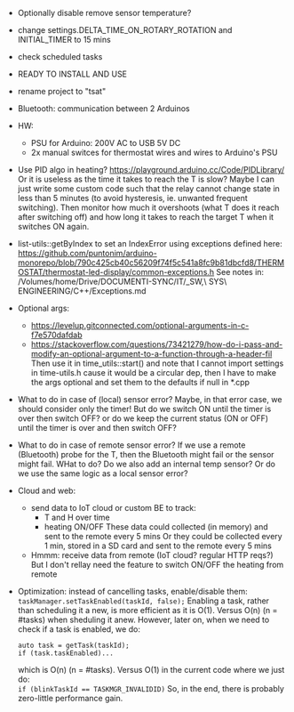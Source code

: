 - Optionally disable remove sensor temperature?

- change settings.DELTA_TIME_ON_ROTARY_ROTATION and INITIAL_TIMER to 15 mins
- check scheduled tasks
- READY TO INSTALL AND USE

- rename project to "tsat"

- Bluetooth: communication between 2 Arduinos

- HW:

  - PSU for Arduino: 200V AC to USB 5V DC
  - 2x manual switces for thermostat wires and wires to Arduino's PSU

- Use PID algo in heating?
  https://playground.arduino.cc/Code/PIDLibrary/
  Or it is useless as the time it takes to reach the T is slow?
  Maybe I can just write some custom code such that the relay cannot change state in
  less than 5 minutes (to avoid hysteresis, ie. unwanted frequent switching).
  Then monitor how much it overshoots (what T does it reach after switching off) and
  how long it takes to reach the target T when it switches ON again.

- list-utils::getByIndex to set an IndexError
  using exceptions defined here: https://github.com/puntonim/arduino-monorepo/blob/790c425cb40c56209f74f5c541a8fc9b81dbcfd8/THERMOSTAT/thermostat-led-display/common-exceptions.h
  See notes in: /Volumes/home/Drive/DOCUMENTI-SYNC/IT/\_SW,\ SYS\ ENGINEERING/C++/Exceptions.md

- Optional args:

  - https://levelup.gitconnected.com/optional-arguments-in-c-f7e570dafdab
  - https://stackoverflow.com/questions/73421279/how-do-i-pass-and-modify-an-optional-argument-to-a-function-through-a-header-fil
    Then use it in time_utils::start() and note that I cannot import settings
    in time-utils.h cause it would be a circular dep, then I have to make the args
    optional and set them to the defaults if null in \*.cpp

- What to do in case of (local) sensor error?
  Maybe, in that error case, we should consider only the timer!
  But do we switch ON until the timer is over then switch OFF?
  or do we keep the current status (ON or OFF) until the timer is over and then
  switch OFF?

- What to do in case of remote sensor error?
  If we use a remote (Bluetooth) probe for the T, then the Bluetooth might fail
  or the sensor might fail. WHat to do?
  Do we also add an internal temp sensor?
  Or do we use the same logic as a local sensor error?

- Cloud and web:

  - send data to IoT cloud or custom BE to track:
    - T and H over time
    - heating ON/OFF
      These data could collected (in memory) and sent to the remote every 5 mins
      Or they could be collected every 1 min, stored in a SD card and sent to
      the remote every 5 mins
  - Hmmm: receive data from remote (IoT cloud? regular HTTP reqs?)
    But I don't rellay need the feature to switch ON/OFF the heating from
    remote

- Optimization: instead of cancelling tasks, enable/disable them:  
   `taskManager.setTaskEnabled(taskId, false);`
  Enabling a task, rather than scheduling it a new, is more efficient as it is O(1).
  Versus O(n) (n = #tasks) when sheduling it anew.
  However, later on, when we need to check if a task is enabled, we do:

  ```
  auto task = getTask(taskId);
  if (task.taskEnabled)...
  ```

  which is O(n) (n = #tasks).
  Versus O(1) in the current code where we just do:  
   `if (blinkTaskId == TASKMGR_INVALIDID)`
  So, in the end, there is probably zero-little performance gain.
